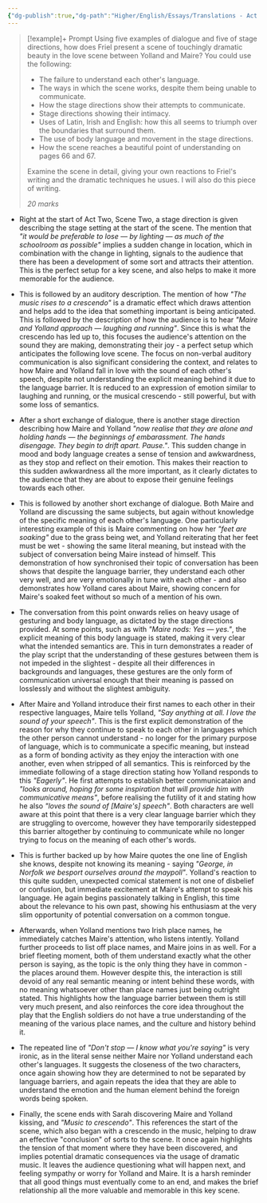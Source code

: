 ```yaml
---
{"dg-publish":true,"dg-path":"Higher/English/Essays/Translations - Act 2 Scene 2 Analysis.md","dg-permalink":"english/translations-2-2","permalink":"/english/translations-2-2/"}
---
```



> [!example]+ Prompt
> Using five examples of dialogue and five of stage directions, how does Friel present a scene of touchingly dramatic beauty in the love scene between Yolland and Maire? You could use the following:
> 
> - The failure to understand each other's language.
> - The ways in which the scene works, despite them being unable to communicate.
> - How the stage directions show their attempts to communicate.
> - Stage directions showing their intimacy.
> - Uses of Latin, Irish and English: how this all seems to triumph over the boundaries that surround them.
> - The use of body language and movement in the stage directions.
> - How the scene reaches a beautiful point of understanding on pages 66 and 67.
> 
> Examine the scene in detail, giving your own reactions to Friel's writing and the dramatic techniques he usues. I will also do this piece of writing.
> 
> *20 marks*

- Right at the start of Act Two, Scene Two, a stage direction is given describing the stage setting at the start of the scene. The mention that *"it would be preferable to lose — by lighting — as much of the schoolroom as possible"* implies a sudden change in location, which in combination with the change in lighting, signals to the audience that there has been a development of some sort and attracts their attention. This is the perfect setup for a key scene, and also helps to make it more memorable for the audience.

- This is followed by an auditory description. The mention of how *"The music rises to a crescendo"* is a dramatic effect which draws attention and helps add to the idea that something important is being anticipated. This is followed by the description of how the audience is to hear *"Maire and Yolland approach — laughing and running"*. Since this is what the crescendo has led up to, this focuses the audience's attention on the sound they are making, demonstrating their joy - a perfect setup which anticipates the following love scene. The focus on non-verbal auditory communication is also significant considering the context, and relates to how Maire and Yolland fall in love with the sound of each other's speech, despite not understanding the explicit meaning behind it due to the language barrier. It is reduced to an expression of emotion similar to laughing and running, or the musical crescendo - still powerful, but with some loss of semantics.

- After a short exchange of dialogue, there is another stage direction describing how Maire and Yolland *"now realise that they are alone and holding hands — the beginnings of embarassment. The hands disengage. They begin to drift apart. Pause."*. This sudden change in mood and body language creates a sense of tension and awkwardness, as they stop and reflect on their emotion. This makes their reaction to this sudden awkwardness all the more important, as it clearly dictates to the audience that they are about to expose their genuine feelings towards each other.

- This is followed by another short exchange of dialogue. Both Maire and Yolland are discussing the same subjects, but again without knowledge of the specific meaning of each other's language. One particularly interesting example of this is Maire commenting on how her *"feet are soaking"* due to the grass being wet, and Yolland reiterating that her feet must be wet - showing the same literal meaning, but instead with the subject of conversation being Maire instead of himself. This demonstration of how synchronised their topic of conversation has been shows that despite the language barrier, they understand each other very well, and are very emotionally in tune with each other - and also demonstrates how Yolland cares about Maire, showing concern for Maire's soaked feet without so much of a mention of his own.

- The conversation from this point onwards relies on heavy usage of gesturing and body language, as dictated by the stage directions provided. At some points, such as with *"Maire nods: Yes — yes."*, the explicit meaning of this body language is stated, making it very clear what the intended semantics are. This in turn demonstrates a reader of the play script that the understanding of these gestures between them is not impeded in the slightest - despite all their differences in backgrounds and languages, these gestures are the only form of communication universal enough that their meaning is passed on losslessly and without the slightest ambiguity.

- After Maire and Yolland introduce their first names to each other in their respective languages, Maire tells Yolland, *"Say anything at all. I love the sound of your speech"*. This is the first explicit demonstration of the reason for why they continue to speak to each other in languages which the other person cannot understand - no longer for the primary purpose of language, which is to communicate a specific meaning, but instead as a form of bonding activity as they enjoy the interaction with one another, even when stripped of all semantics. This is reinforced by the immediate following of a stage direction stating how Yolland responds to this *"Eagerly"*. He first attempts to establish better communicataion and *"looks around, hoping for some inspiration that will provide him with communicative means"*, before realising the futility of it and stating how he also *"loves the sound of \[Maire's\] speech"*. Both characters are well aware at this point that there is a very clear language barrier which they are struggling to overcome, however they have temporarily sidestepped this barrier altogether by continuing to communicate while no longer trying to focus on the meaning of each other's words.

- This is further backed up by how Maire quotes the one line of English she knows, despite not knowing its meaning - saying *"George, in Norfolk we besport ourselves around the maypoll"*. Yolland's reaction to this quite sudden, unexpected comical statement is not one of disbelief or confusion, but immediate excitement at Maire's attempt to speak his language. He again begins passionately talking in English, this time about the relevance to his own past, showing his enthusiasm at the very slim opportunity of potential conversation on a common tongue.

- Afterwards, when Yolland mentions two Irish place names, he immediately catches Maire's attention, who listens intently. Yolland further proceeds to list off place names, and Maire joins in as well. For a brief fleeting moment, both of them understand exactly what the other person is saying, as the topic is the only thing they have in common - the places around them. However despite this, the interaction is still devoid of any real semantic meaning or intent behind these words, with no meaning whatsoever other than place names just being outright stated. This highlights how the language barrier between them is still very much present, and also reinforces the core idea throughout the play that the English soldiers do not have a true understanding of the meaning of the various place names, and the culture and history behind it.

- The repeated line of *"Don't stop — I know what you're saying"* is very ironic, as in the literal sense neither Maire nor Yolland understand each other's languages. It suggests the closeness of the two characters, once again showing how they are determined to not be separated by language barriers, and again repeats the idea that they are able to understand the emotion and the human element behind the foreign words being spoken.

- Finally, the scene ends with Sarah discovering Maire and Yolland kissing, and *"Music to crescendo"*. This references the start of the scene, which also began with a crescendo in the music, helping to draw an effective "conclusion" of sorts to the scene. It once again highlights the tension of that moment where they have been discovered, and implies potential dramatic consequences via the usage of dramatic music. It leaves the audience questioning what will happen next, and feeling sympathy or worry for Yolland and Maire. It is a harsh reminder that all good things must eventually come to an end, and makes the brief relationship all the more valuable and memorable in this key scene.
